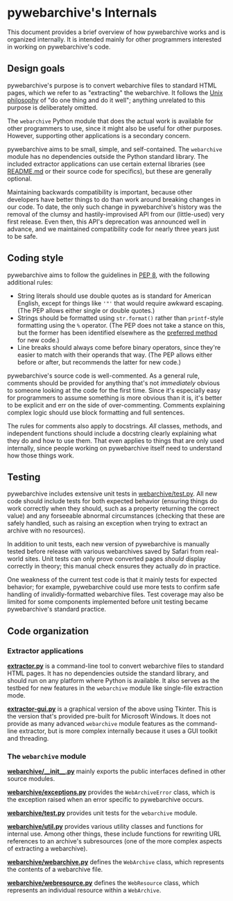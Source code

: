 # pywebarchive's Internals

This document provides a brief overview of how pywebarchive works and is organized internally. It is intended mainly for other programmers interested in working on pywebarchive's code.


## Design goals

pywebarchive's purpose is to convert webarchive files to standard HTML pages, which we refer to as "extracting" the webarchive. It follows the [Unix philosophy](https://en.wikipedia.org/wiki/Unix_philosophy) of "do one thing and do it well"; anything unrelated to this purpose is deliberately omitted.

The `webarchive` Python module that does the actual work is available for other programmers to use, since it might also be useful for other purposes. However, supporting other applications is a secondary concern.

pywebarchive aims to be small, simple, and self-contained. The `webarchive` module has no dependencies outside the Python standard library. The included extractor applications can use certain external libraries (see [README.md](README.md) or their source code for specifics), but these are generally optional.

Maintaining backwards compatibility is important, because other developers have better things to do than work around breaking changes in our code. To date, the only such change in pywebarchive's history was the removal of the clumsy and hastily-improvised API from our (little-used) very first release. Even then, this API's deprecation was announced well in advance, and we maintained compatibility code for nearly three years just to be safe.


## Coding style

pywebarchive aims to follow the guidelines in [PEP 8](https://peps.python.org/pep-0008/), with the following additional rules:

* String literals should use double quotes as is standard for American English, except for things like `'"'` that would require awkward escaping. (The PEP allows either single or double quotes.)
* Strings should be formatted using `str.format()` rather than `printf`-style formatting using the `%` operator. (The PEP does not take a stance on this, but the former has been identified elsewhere as the [preferred method](https://stackoverflow.com/questions/13451989/pythons-many-ways-of-string-formatting-are-the-older-ones-going-to-be-depre) for new code.)
* Line breaks should always come before binary operators, since they're easier to match with their operands that way. (The PEP allows either before or after, but recommends the latter for new code.)

pywebarchive's source code is well-commented. As a general rule, comments should be provided for anything that's not *immediately* obvious to someone looking at the code for the first time. Since it's especially easy for programmers to assume something is more obvious than it is, it's better to be explicit and err on the side of over-commenting. Comments explaining complex logic should use block formatting and full sentences.

The rules for comments also apply to docstrings. *All* classes, methods, and independent functions should include a docstring clearly explaining what they do and how to use them. That even applies to things that are only used internally, since people working on pywebarchive itself need to understand how those things work.


## Testing

pywebarchive includes extensive unit tests in [webarchive/test.py](webarchive/test.py). All new code should include tests for both expected behavior (ensuring things do work correctly when they should, such as a property returning the correct value) and any forseeable abnormal circumstances (checking that these are safely handled, such as raising an exception when trying to extract an archive with no resources).

In addition to unit tests, each new version of pywebarchive is manually tested before release with various webarchives saved by Safari from real-world sites. Unit tests can only prove converted pages *should* display correctly in theory; this manual check ensures they actually *do* in practice.

One weakness of the current test code is that it mainly tests for expected behavior; for example, pywebarchive could use more tests to confirm safe handling of invalidly-formatted webarchive files. Test coverage may also be limited for some components implemented before unit testing became pywebarchive's standard practice.


## Code organization

### Extractor applications

**[extractor.py](extractor.py)** is a command-line tool to convert webarchive files to standard HTML pages. It has no dependencies outside the standard library, and should run on any platform where Python is available. It also serves as the testbed for new features in the `webarchive` module like single-file extraction mode.

**[extractor-gui.py](extractor-gui.py)** is a graphical version of the above using Tkinter. This is the version that's provided pre-built for Microsoft Windows. It does not provide as many advanced `webarchive` module features as the command-line extractor, but is more complex internally because it uses a GUI toolkit and threading.

### The `webarchive` module

**[webarchive/\_\_init\_\_.py](webarchive/__init__.py)** mainly exports the public interfaces defined in other source modules.

**[webarchive/exceptions.py](webarchive/exceptions.py)** provides the `WebArchiveError` class, which is the exception raised when an error specific to pywebarchive occurs.

**[webarchive/test.py](webarchive/test.py)** provides unit tests for the `webarchive` module.

**[webarchive/util.py](webarchive/util.py)** provides various utility classes and functions for internal use. Among other things, these include functions for rewriting URL references to an archive's subresources (one of the more complex aspects of extracting a webarchive).

**[webarchive/webarchive.py](webarchive/webarchive.py)** defines the `WebArchive` class, which represents the contents of a webarchive file.

**[webarchive/webresource.py](webarchive/webresource.py)** defines the `WebResource` class, which represents an individual resource within a `WebArchive`.
